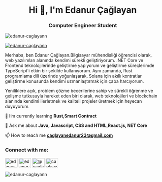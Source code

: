 <h1 align="center">Hi 👋, I'm Edanur Çağlayan</h1>
<h3 align="center">Computer Engineer Student</h3>


<p align="left"> <img src="https://komarev.com/ghpvc/?username=edanur-caglayann&label=Profile%20views&color=0e75b6&style=flat" alt="edanur-caglayann" /> </p>

<p align="left"> <a href="https://github.com/ryo-ma/github-profile-trophy"><img src="https://github-profile-trophy.vercel.app/?username=edanur-caglayann" alt="edanur-caglayann" /></a> </p>

<p> Merhaba, ben Edanur Çağlayan.Bilgisayar mühendisliği öğrencisi olarak, web yazılımları alanında kendimi sürekli geliştiriyorum. .NET
Core ve Frontend teknolojilerinde geliştirme yapıyorum ve geliştirme süreçlerimde TypeScript'i
etkin bir şekilde kullanıyorum. Aynı zamanda, Rust programlama dili üzerinde yoğunlaşarak, Solana
için akıllı kontratlar geliştirme konusunda kendimi uzmanlaştırmak için çaba harcıyorum.
 
Yeniliklere açık, problem çözme becerilerine sahip ve sürekli öğrenme ve gelişme tutkusuyla
hareket eden biri olarak, web teknolojileri ve blockchain alanında kendimi ilerletmek ve kaliteli
projeler üretmek için heyecan duyuyorum.
</p>

🌱 I’m currently learning **Rust,Smart Contract**

 💬 Ask me about **Java, Javascript, CSS and HTML,React.js, NET Core**

📫 How to reach me **caglayanedanur23@gmail.com**

<h3 align="left">Connect with me:</h3>
<p align="left">
<a href="https://linkedin.com/in/edanurcaglayan" target="blank"><img align="center" src="https://raw.githubusercontent.com/rahuldkjain/github-profile-readme-generator/master/src/images/icons/Social/linked-in-alt.svg" alt="edanurcaglayan" height="30" width="40" /></a>
<a href="https://stackoverflow.com/users/edanur-caglayan" target="blank"><img align="center" src="https://raw.githubusercontent.com/rahuldkjain/github-profile-readme-generator/master/src/images/icons/Social/stack-overflow.svg" alt="edanur-caglayan" height="30" width="40" /></a>
<a href="https://medium.com/@caglayanedanur23" target="blank"><img align="center" src="https://raw.githubusercontent.com/rahuldkjain/github-profile-readme-generator/master/src/images/icons/Social/medium.svg" alt="@caglayanedanur23" height="30" width="40" /></a>
<a href="https://www.hackerrank.com/caglayanedanur23" target="blank"><img align="center" src="https://raw.githubusercontent.com/rahuldkjain/github-profile-readme-generator/master/src/images/icons/Social/hackerrank.svg" alt="caglayanedanur23" height="30" width="40" /></a>
</p>


<p><img align="center" src="https://github-readme-streak-stats.herokuapp.com/?user=edanur-caglayann&" alt="edanur-caglayann" /></p>

</div>
